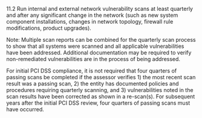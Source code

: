 11.2 Run internal and external network 
vulnerability scans at least quarterly and 
after any significant change in the network 
(such as new system component 
installations, changes in network topology, 
firewall rule modifications, product 
upgrades). 

Note: Multiple scan reports can be 
combined for the quarterly scan process to 
show that all systems were scanned and all 
applicable vulnerabilities have been 
addressed. Additional documentation may 
be required to verify non-remediated 
vulnerabilities are in the process of being 
addressed. 

For initial PCI DSS compliance, it is not 
required that four quarters of passing scans 
be completed if the assessor verifies 1) the 
most recent scan result was a passing 
scan, 2) the entity has documented policies 
and procedures requiring quarterly 
scanning, and 3) vulnerabilities noted in the 
scan results have been corrected as shown 
in a re-scan(s). For subsequent years after 
the initial PCI DSS review, four quarters of 
passing scans must have occurred. 


